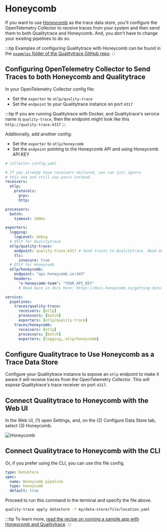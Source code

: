 # Honeycomb

If you want to use [Honeycomb](https://honeycomb.io/) as the trace data store, you'll configure the OpenTelemetry Collector to receive traces from your system and then send them to both Qualitytrace and Honeycomb. And, you don't have to change your existing pipelines to do so.

:::tip
Examples of configuring Qualitytrace with Honeycomb can be found in the [`examples` folder of the Qualitytrace GitHub repo](https://github.com/intelops/quality-trace/tree/main/examples).
:::

## Configuring OpenTelemetry Collector to Send Traces to both Honeycomb and Qualitytrace

In your OpenTelemetry Collector config file:

- Set the `exporter` to `otlp/quality-trace`
- Set the `endpoint` to your Qualitytrace instance on port `4317`

:::tip
If you are running Qualitytrace with Docker, and Qualitytrace's service name is `quality-trace`, then the endpoint might look like this `http://quality-trace:4317`
:::

Additionally, add another config:

- Set the `exporter` to `otlp/honeycomb`
- Set the `endpoint` pointing to the Honeycomb API and using Honeycomb API KEY

```yaml
# collector.config.yaml

# If you already have receivers declared, you can just ignore
# this one and still use yours instead.
receivers:
  otlp:
    protocols:
      grpc:
      http:

processors:
  batch:
    timeout: 100ms

exporters:
  logging:
    logLevel: debug
  # OTLP for Qualitytrace
  otlp/quality-trace:
    endpoint: quality-trace:4317 # Send traces to Qualitytrace. Read more in docs here:  https://docs.quality-trace.io/configuration/connecting-to-data-stores/opentelemetry-collector
    tls:
      insecure: true
  # OTLP for Honeycomb
  otlp/honeycomb:
    endpoint: "api.honeycomb.io:443"
    headers:
      "x-honeycomb-team": "YOUR_API_KEY"
      # Read more in docs here: https://docs.honeycomb.io/getting-data-in/otel-collector/

service:
  pipelines:
    traces/quality-trace:
      receivers: [otlp]
      processors: [batch]
      exporters: [otlp/quality-trace]
    traces/honeycomb:
      receivers: [otlp]
      processors: [batch]
      exporters: [logging, otlp/honeycomb]
```

## Configure Qualitytrace to Use Honeycomb as a Trace Data Store

Configure your Qualitytrace instance to expose an `otlp` endpoint to make it aware it will receive traces from the OpenTelemetry Collector. This will expose Qualitytrace's trace receiver on port `4317`.

## Connect Qualitytrace to Honeycomb with the Web UI

In the Web UI, (1) open Settings, and, on the (2) Configure Data Store tab, select (3) Honeycomb.

![Honeycomb](../img/honeycomb-settings.png)

## Connect Qualitytrace to Honeycomb with the CLI

Or, if you prefer using the CLI, you can use this file config.

```yaml
type: DataStore
spec:
  name: Honeycomb pipeline
  type: honeycomb
  default: true
```

Proceed to run this command in the terminal and specify the file above.

```bash
quality-trace apply datastore -f my/data-store/file/location.yaml
```

:::tip
To learn more, [read the recipe on running a sample app with Honeycomb and Qualitytrace](../../examples-tutorials/recipes/running-quality-trace-with-honeycomb.md).
:::
